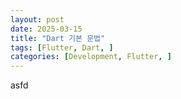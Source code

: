 ```yaml
---
layout: post
date: 2025-03-15
title: "Dart 기본 문법"
tags: [Flutter, Dart, ]
categories: [Development, Flutter, ]
---
```


asfd

